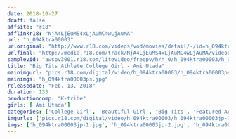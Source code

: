 ```yaml
---
date: 2018-10-27
draft: false
affsite: "r18"
afflinkr18: "NjA4LjEuMS4xLjAuMC4wLjAuMA"
url: "h_094ktra00003"
urloriginal: "http://www.r18.com/videos/vod/movies/detail/-/id=h_094ktra00003"
urlfinal: "http://media.r18.com/track/NjA4LjEuMS4xLjAuMC4wLjAuMA/videos/vod/movies/detail/-/id=h_094ktra00003"
samplevid: "awspv3001.r18.com/litevideo/freepv/h/h_0/h_094ktra00003/h_094ktra00003_dmb_w.mp4"
title: "Big Tits Athlete College Girl - Ami Utada"
mainimgurl: "pics.r18.com/digital/video/h_094ktra00003/h_094ktra00003ps.jpg"
mainimgs: "h_094ktra00003ps.jpg"
releasedate: "Feb. 13, 2018"
duration: 133
productioncomp: "K-tribe"
girls: ['Ami Utada']
categories: ['College Girl', 'Beautiful Girl', 'Big Tits', 'Featured Actress', 'Hi-Def']
imgurls: ['pics.r18.com/digital/video/h_094ktra00003/h_094ktra00003jp-1.jpg', 'pics.r18.com/digital/video/h_094ktra00003/h_094ktra00003jp-2.jpg', 'pics.r18.com/digital/video/h_094ktra00003/h_094ktra00003jp-3.jpg', 'pics.r18.com/digital/video/h_094ktra00003/h_094ktra00003jp-4.jpg', 'pics.r18.com/digital/video/h_094ktra00003/h_094ktra00003jp-5.jpg', 'pics.r18.com/digital/video/h_094ktra00003/h_094ktra00003jp-6.jpg', 'pics.r18.com/digital/video/h_094ktra00003/h_094ktra00003jp-7.jpg', 'pics.r18.com/digital/video/h_094ktra00003/h_094ktra00003jp-8.jpg', 'pics.r18.com/digital/video/h_094ktra00003/h_094ktra00003jp-9.jpg', 'pics.r18.com/digital/video/h_094ktra00003/h_094ktra00003jp-10.jpg', 'pics.r18.com/digital/video/h_094ktra00003/h_094ktra00003jp-11.jpg', 'pics.r18.com/digital/video/h_094ktra00003/h_094ktra00003jp-12.jpg', 'pics.r18.com/digital/video/h_094ktra00003/h_094ktra00003jp-13.jpg', 'pics.r18.com/digital/video/h_094ktra00003/h_094ktra00003jp-14.jpg', 'pics.r18.com/digital/video/h_094ktra00003/h_094ktra00003jp-15.jpg', 'pics.r18.com/digital/video/h_094ktra00003/h_094ktra00003jp-16.jpg', 'pics.r18.com/digital/video/h_094ktra00003/h_094ktra00003jp-17.jpg', 'pics.r18.com/digital/video/h_094ktra00003/h_094ktra00003jp-18.jpg', 'pics.r18.com/digital/video/h_094ktra00003/h_094ktra00003jp-19.jpg', 'pics.r18.com/digital/video/h_094ktra00003/h_094ktra00003jp-20.jpg']
imgs: ['h_094ktra00003jp-1.jpg', 'h_094ktra00003jp-2.jpg', 'h_094ktra00003jp-3.jpg', 'h_094ktra00003jp-4.jpg', 'h_094ktra00003jp-5.jpg', 'h_094ktra00003jp-6.jpg', 'h_094ktra00003jp-7.jpg', 'h_094ktra00003jp-8.jpg', 'h_094ktra00003jp-9.jpg', 'h_094ktra00003jp-10.jpg', 'h_094ktra00003jp-11.jpg', 'h_094ktra00003jp-12.jpg', 'h_094ktra00003jp-13.jpg', 'h_094ktra00003jp-14.jpg', 'h_094ktra00003jp-15.jpg', 'h_094ktra00003jp-16.jpg', 'h_094ktra00003jp-17.jpg', 'h_094ktra00003jp-18.jpg', 'h_094ktra00003jp-19.jpg', 'h_094ktra00003jp-20.jpg']
---
```

